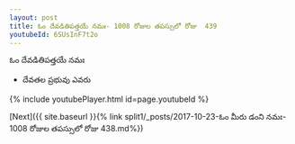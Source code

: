```yaml
---
layout: post
title: ఓం దేవడితిపత్తయే నమః- 1008 రోజుల తపస్సులో రోజు  439
youtubeId: 6SUsInF7t2o
---
```

 
 
 ఓం దేవడితిపత్తయే నమః  
 
 -  దేవతల ప్రభువు ఎవరు 
 
  
 
  
 
 
 
 
 
 


{% include youtubePlayer.html id=page.youtubeId %}
 
[Next]({{ site.baseurl }}{% link  split1/_posts/2017-10-23-ఓం మీరు డంని నమః- 1008 రోజుల తపస్సులో రోజు  438.md%})
 
